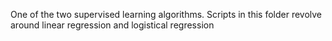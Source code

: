 One of the two supervised learning algorithms. Scripts in this folder revolve around linear regression and logistical regression
